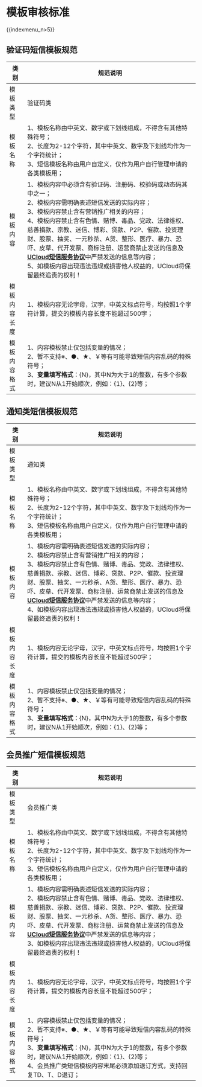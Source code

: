 # 模板审核标准

{{indexmenu_n>5}}

## 验证码短信模板规范

<table>
<thead>
<tr class="header">
<th>类别</th>
<th>规范说明</th>
</tr>
</thead>
<tbody>
<tr class="odd">
<td>模板类型</td>
<td>验证码类</td>
</tr>
<tr class="even">
<td>模板名称</td>
<td>1、模板名称由中英文、数字或下划线组成，不得含有其他特殊符号；<br />
2、长度为2-12个字符，其中中英文、数字及下划线均作为一个字符统计；<br />
3、短信模板名称由用户自定义，仅作为用户自行管理申请的各类模板用；</td>
</tr>
<tr class="odd">
<td>模板内容</td>
<td>1、模板内容中必须含有验证码、注册码、校验码或动态码其中之一；<br />
2、模板内容需明确表述短信发送的实际内容；<br />
3、模板内容禁止含有营销推广相关的内容；<br />
4、模板内容禁止含有色情、赌博、毒品、党政、法律维权、慈善捐款、宗教、迷信、博彩、贷款、P2P、催款、投资理财、股票、抽奖、一元秒杀、A货、整形、医疗、暴力、恐吓、皮草、代开发票、商标注册、运营商禁止发送的信息及<strong><a href="/management_monitor/usms/introduction/service_level">UCloud短信服务协议</a></strong>中严禁发送的信息等内容；<br />
5、如模板内容出现违法违规或损害他人权益的，UCloud将保留最终追责的权利！</td>
</tr>
<tr class="even">
<td>模板内容长度</td>
<td>1、模板内容无论字母，汉字，中英文标点符号，均按照1个字符计算，提交的模板内容长度不能超过500字；</td>
</tr>
<tr class="odd">
<td>模板内容格式</td>
<td>1、内容模板禁止仅包括变量的情况；<br />
2、暂不支持※、●、★、￥等有可能导致短信内容乱码的特殊符号；<br />
3、<strong>变量填写格式</strong>：{N}，其中N为大于1的整数，有多个参数时，建议N从1开始顺次，例如：{1}、{2}等；</td>
</tr>
</tbody>
</table>

## 通知类短信模板规范

<table>
<thead>
<tr class="header">
<th>类别</th>
<th>规范说明</th>
</tr>
</thead>
<tbody>
<tr class="odd">
<td>模板类型</td>
<td>通知类</td>
</tr>
<tr class="even">
<td>模板名称</td>
<td>1、模板名称由中英文、数字或下划线组成，不得含有其他特殊符号；<br />
2、长度为2-12个字符，其中中英文、数字及下划线均作为一个字符统计；<br />
3、短信模板名称由用户自定义，仅作为用户自行管理申请的各类模板用；</td>
</tr>
<tr class="odd">
<td>模板内容</td>
<td>1、模板内容需明确表述短信发送的实际内容；<br />
2、模板内容禁止含有营销推广相关的内容；<br />
3、模板内容禁止含有色情、赌博、毒品、党政、法律维权、慈善捐款、宗教、迷信、博彩、贷款、P2P、催款、投资理财、股票、抽奖、一元秒杀、A货、整形、医疗、暴力、恐吓、皮草、代开发票、商标注册、运营商禁止发送的信息及<strong><a href="/management_monitor/usms/introduction/service_level">UCloud短信服务协议</a></strong>中严禁发送的信息等内容；<br />
4、如模板内容出现违法违规或损害他人权益的，UCloud将保留最终追责的权利！</td>
</tr>
<tr class="even">
<td>模板内容长度</td>
<td>1、模板内容无论字母，汉字，中英文标点符号，均按照1个字符计算，提交的模板内容长度不能超过500字；</td>
</tr>
<tr class="odd">
<td>模板内容格式</td>
<td>1、内容模板禁止仅包括变量的情况；<br />
2、暂不支持※、●、★、￥等有可能导致短信内容乱码的特殊符号；<br />
3、<strong>变量填写格式</strong>：{N}，其中N为大于1的整数，有多个参数时，建议N从1开始顺次，例如：{1}、{2}等；</td>
</tr>
</tbody>
</table>

## 会员推广短信模板规范

<table>
<thead>
<tr class="header">
<th>类别</th>
<th>规范说明</th>
</tr>
</thead>
<tbody>
<tr class="odd">
<td>模板类型</td>
<td>会员推广类</td>
</tr>
<tr class="even">
<td>模板名称</td>
<td>1、模板名称由中英文、数字或下划线组成，不得含有其他特殊符号；<br />
2、长度为2-12个字符，其中中英文、数字及下划线均作为一个字符统计；<br />
3、短信模板名称由用户自定义，仅作为用户自行管理申请的各类模板用；</td>
</tr>
<tr class="odd">
<td>模板内容</td>
<td>1、模板内容需明确表述短信发送的实际内容；<br />
2、模板内容禁止含有色情、赌博、毒品、党政、法律维权、慈善捐款、宗教、迷信、博彩、贷款、P2P、催款、投资理财、股票、抽奖、一元秒杀、A货、整形、医疗、暴力、恐吓、皮草、代开发票、商标注册、运营商禁止发送的信息及<strong><a href="/management_monitor/usms/introduction/service_level">UCloud短信服务协议</a></strong>中严禁发送的信息等内容；<br />
3、如模板内容出现违法违规或损害他人权益的，UCloud将保留最终追责的权利！</td>
</tr>
<tr class="even">
<td>模板内容长度</td>
<td>1、模板内容无论字母，汉字，中英文标点符号，均按照1个字符计算，提交的模板内容长度不能超过500字；</td>
</tr>
<tr class="odd">
<td>模板内容格式</td>
<td>1、内容模板禁止仅包括变量的情况；<br />
2、暂不支持※、●、★、￥等有可能导致短信内容乱码的特殊符号；<br />
3、<strong>变量填写格式</strong>：{N}，其中N为大于1的整数，有多个参数时，建议N从1开始顺次，例如：{1}、{2}等；<br />
4、会员推广类短信模板内容末尾必须添加退订方式，支持回复TD、T、D退订；</td>
</tr>
</tbody>
</table>
